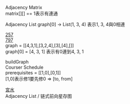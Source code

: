 Adjacency Matrix  
matrix[][] == 1表示有連通

Adjacency List
graph[0] -> List(1, 3, 4) 表示1, 3, 4與0相連

[257](https://leetcode.cn/problems/binary-tree-paths/)  
[797](https://leetcode.cn/problems/all-paths-from-source-to-target/description/)  
graph = [[4,3,1],[3,2,4],[3],[4],[]]  
graph[0] = [4, 3, 1] 表示有0連到4, 3, 1

buildGraph  
Courser Schedule  
prerequisites = [[1,0],[0,1]]  
[1,0]表示修1要先修0 => [to, from]

[宮水](https://mp.weixin.qq.com/s?__biz=MzU4NDE3MTEyMA==&mid=2247488007&idx=1&sn=9d0dcfdf475168d26a5a4bd6fcd3505d&chksm=fd9cb918caeb300e1c8844583db5c5318a89e60d8d552747ff8c2256910d32acd9013c93058f&token=1711035050&lang=zh_CN&scene=21#wechat_redirect)  
Adjacency List / 链式前向星存图